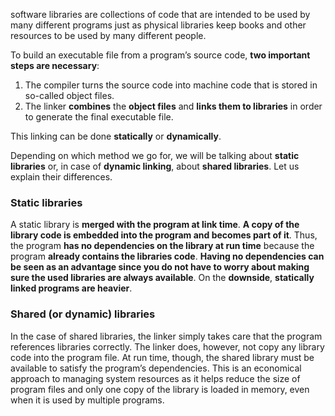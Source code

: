 software libraries are collections of code that are intended to be used by many different programs just as physical libraries keep books and other resources to be used by many different people.


To build an executable file from a program’s source code, **two important steps are necessary**:
1. The compiler turns the source code into machine code that is stored in so-called object files. 
2. The linker **combines** the **object files** and **links them to libraries** in order to generate the final executable file.

This linking can be done **statically** or **dynamically**.


Depending on which method we go for, we will be talking about **static libraries** or, in case of **dynamic linking**, about **shared libraries**. Let us explain their differences.

### Static libraries
A static library is **merged with the program at link time**. **A copy of the library code is embedded into the program and becomes part of it**. Thus, the program **has no dependencies on the library at run time** because the program **already contains the libraries code**. **Having no dependencies can be seen as an advantage since you do not have to worry about making sure the used libraries are always available**. On the **downside**, **statically linked programs are heavier**.


### Shared (or dynamic) libraries
In the case of shared libraries, the linker simply takes care that the program references libraries correctly. The linker does, however, not copy any library code into the program file. At run time, though, the shared library must be available to satisfy the program’s dependencies. This is an economical approach to managing system resources as it helps reduce the size of program files and only one copy of the library is loaded in memory, even when it is used by multiple programs.


